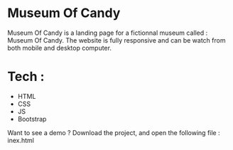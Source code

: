# Museum Of Candy 

Museum Of Candy is a landing page for a fictionnal museum called : Museum Of Candy. 
The website is fully responsive and can be watch from both mobile and desktop computer. 

# Tech : 
- HTML
- CSS
- JS 
- Bootstrap 

Want to see a demo ? 
Download the project, and open the following file : inex.html
